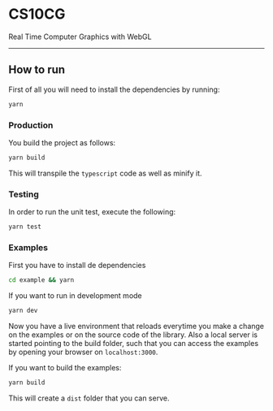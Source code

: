 # CS10CG

Real Time Computer Graphics with WebGL

---

## How to run

First of all you will need to install the dependencies by running:

```bash
yarn
```

### Production

You build the project as follows:

```bash
yarn build
```

This will transpile the `typescript` code as well as minify it.

### Testing

In order to run the unit test, execute the following:

```bash
yarn test
```

### Examples

First you have to install de dependencies

```bash
cd example && yarn
```

If you want to run in development mode

```bash
yarn dev
```

Now you have a live environment that reloads everytime you make a change on the examples or on the source code of the library. Also a local server is started pointing to the build folder, such that you can access the examples by opening your browser on `localhost:3000`.

If you want to build the examples:

```bash
yarn build
```

This will create a `dist` folder that you can serve.
